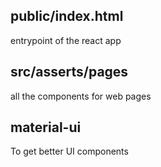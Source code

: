 ## public/index.html
entrypoint of the react app

## src/asserts/pages
all the components for web pages

## material-ui
To get better UI components